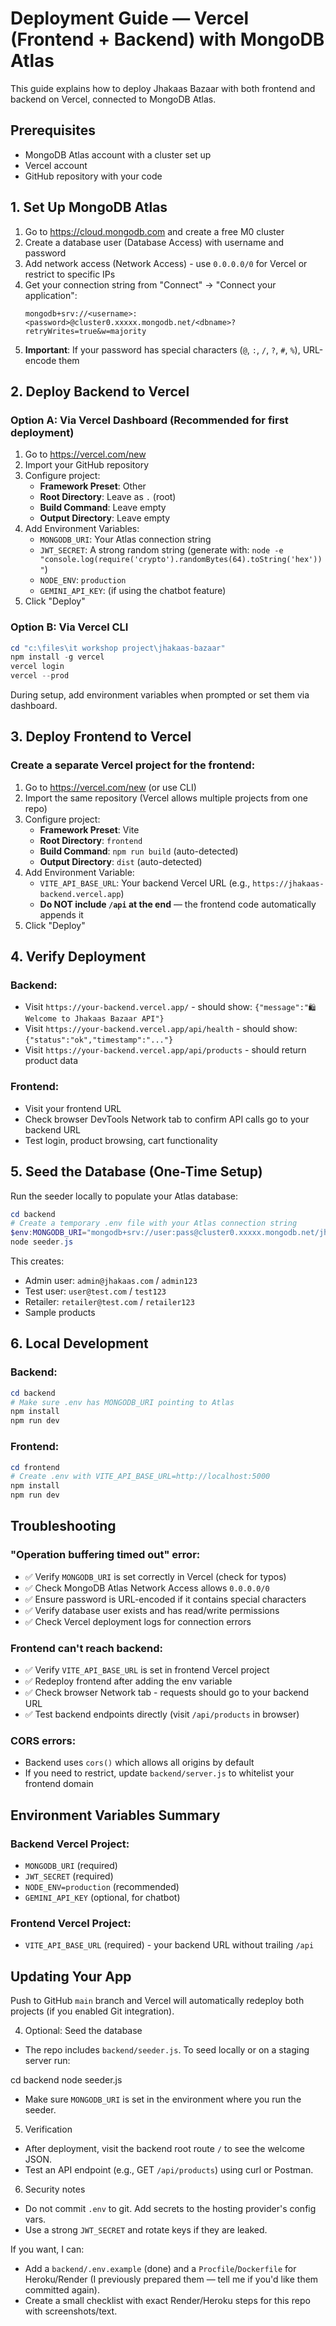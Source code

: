 # Deployment Guide — Vercel (Frontend + Backend) with MongoDB Atlas

This guide explains how to deploy Jhakaas Bazaar with both frontend and backend on Vercel, connected to MongoDB Atlas.

## Prerequisites
- MongoDB Atlas account with a cluster set up
- Vercel account
- GitHub repository with your code

## 1. Set Up MongoDB Atlas
1. Go to https://cloud.mongodb.com and create a free M0 cluster
2. Create a database user (Database Access) with username and password
3. Add network access (Network Access) - use `0.0.0.0/0` for Vercel or restrict to specific IPs
4. Get your connection string from "Connect" → "Connect your application":
   ```
   mongodb+srv://<username>:<password>@cluster0.xxxxx.mongodb.net/<dbname>?retryWrites=true&w=majority
   ```
5. **Important**: If your password has special characters (`@`, `:`, `/`, `?`, `#`, `%`), URL-encode them

## 2. Deploy Backend to Vercel

### Option A: Via Vercel Dashboard (Recommended for first deployment)
1. Go to https://vercel.com/new
2. Import your GitHub repository
3. Configure project:
   - **Framework Preset**: Other
   - **Root Directory**: Leave as `.` (root)
   - **Build Command**: Leave empty
   - **Output Directory**: Leave empty
4. Add Environment Variables:
   - `MONGODB_URI`: Your Atlas connection string
   - `JWT_SECRET`: A strong random string (generate with: `node -e "console.log(require('crypto').randomBytes(64).toString('hex'))"`)
   - `NODE_ENV`: `production`
   - `GEMINI_API_KEY`: (if using the chatbot feature)
5. Click "Deploy"

### Option B: Via Vercel CLI
```powershell
cd "c:\files\it workshop project\jhakaas-bazaar"
npm install -g vercel
vercel login
vercel --prod
```

During setup, add environment variables when prompted or set them via dashboard.

## 3. Deploy Frontend to Vercel

### Create a separate Vercel project for the frontend:
1. Go to https://vercel.com/new (or use CLI)
2. Import the same repository (Vercel allows multiple projects from one repo)
3. Configure project:
   - **Framework Preset**: Vite
   - **Root Directory**: `frontend`
   - **Build Command**: `npm run build` (auto-detected)
   - **Output Directory**: `dist` (auto-detected)
4. Add Environment Variable:
   - `VITE_API_BASE_URL`: Your backend Vercel URL (e.g., `https://jhakaas-backend.vercel.app`)
   - **Do NOT include `/api` at the end** — the frontend code automatically appends it
5. Click "Deploy"

## 4. Verify Deployment

### Backend:
- Visit `https://your-backend.vercel.app/` - should show: `{"message":"🛍️ Welcome to Jhakaas Bazaar API"}`
- Visit `https://your-backend.vercel.app/api/health` - should show: `{"status":"ok","timestamp":"..."}`
- Visit `https://your-backend.vercel.app/api/products` - should return product data

### Frontend:
- Visit your frontend URL
- Check browser DevTools Network tab to confirm API calls go to your backend URL
- Test login, product browsing, cart functionality

## 5. Seed the Database (One-Time Setup)

Run the seeder locally to populate your Atlas database:

```powershell
cd backend
# Create a temporary .env file with your Atlas connection string
$env:MONGODB_URI="mongodb+srv://user:pass@cluster0.xxxxx.mongodb.net/jhakaasdb"
node seeder.js
```

This creates:
- Admin user: `admin@jhakaas.com` / `admin123`
- Test user: `user@test.com` / `test123`
- Retailer: `retailer@test.com` / `retailer123`
- Sample products

## 6. Local Development

### Backend:
```powershell
cd backend
# Make sure .env has MONGODB_URI pointing to Atlas
npm install
npm run dev
```

### Frontend:
```powershell
cd frontend
# Create .env with VITE_API_BASE_URL=http://localhost:5000
npm install
npm run dev
```

## Troubleshooting

### "Operation buffering timed out" error:
- ✅ Verify `MONGODB_URI` is set correctly in Vercel (check for typos)
- ✅ Check MongoDB Atlas Network Access allows `0.0.0.0/0`
- ✅ Ensure password is URL-encoded if it contains special characters
- ✅ Verify database user exists and has read/write permissions
- ✅ Check Vercel deployment logs for connection errors

### Frontend can't reach backend:
- ✅ Verify `VITE_API_BASE_URL` is set in frontend Vercel project
- ✅ Redeploy frontend after adding the env variable
- ✅ Check browser Network tab - requests should go to your backend URL
- ✅ Test backend endpoints directly (visit `/api/products` in browser)

### CORS errors:
- Backend uses `cors()` which allows all origins by default
- If you need to restrict, update `backend/server.js` to whitelist your frontend domain

## Environment Variables Summary

### Backend Vercel Project:
- `MONGODB_URI` (required)
- `JWT_SECRET` (required)
- `NODE_ENV=production` (recommended)
- `GEMINI_API_KEY` (optional, for chatbot)

### Frontend Vercel Project:
- `VITE_API_BASE_URL` (required) - your backend URL without trailing `/api`

## Updating Your App

Push to GitHub `main` branch and Vercel will automatically redeploy both projects (if you enabled Git integration).


4) Optional: Seed the database
 - The repo includes `backend/seeder.js`. To seed locally or on a staging server run:

  cd backend
  node seeder.js

 - Make sure `MONGODB_URI` is set in the environment where you run the seeder.

5) Verification
 - After deployment, visit the backend root route `/` to see the welcome JSON.
 - Test an API endpoint (e.g., GET `/api/products`) using curl or Postman.

6) Security notes
 - Do not commit `.env` to git. Add secrets to the hosting provider's config vars.
 - Use a strong `JWT_SECRET` and rotate keys if they are leaked.

If you want, I can:
- Add a `backend/.env.example` (done) and a `Procfile`/`Dockerfile` for Heroku/Render (I previously prepared them — tell me if you'd like them committed again).
- Create a small checklist with exact Render/Heroku steps for this repo with screenshots/text.
